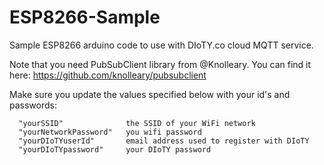 # ESP8266-Sample
Sample ESP8266 arduino code to use with DIoTY.co cloud MQTT service.

Note that you need PubSubClient library from @Knolleary.  You can find it here: https://github.com/knolleary/pubsubclient

Make sure you update the values specified below with your id's and passwords:

      "yourSSID"              the SSID of your WiFi network
      "yourNetworkPassword"   you wifi password
      "yourDIoTYuserId"       email address used to register with DIoTY
      "yourDIoTYpassword"     your DIoTY password

